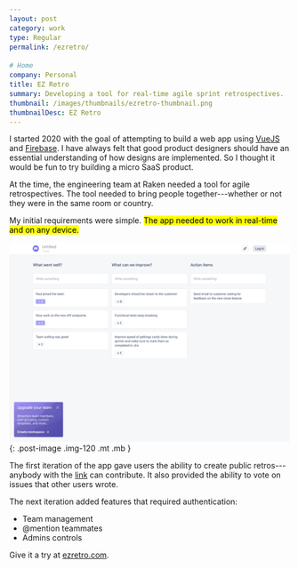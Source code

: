 ```yaml
---
layout: post
category: work
type: Regular
permalink: /ezretro/

# Home
company: Personal
title: EZ Retro
summary: Developing a tool for real-time agile sprint retrospectives.
thumbnail: /images/thumbnails/ezretro-thumbnail.png
thumbnailDesc: EZ Retro
---
```


I started 2020 with the goal of attempting to build a web app using [VueJS](https://vuejs.org/) and [Firebase](https://firebase.google.com/). I have always felt that good product designers should have an essential understanding of how designs are implemented. So I thought it would be fun to try building a micro SaaS product.

At the time, the engineering team at Raken needed a tool for agile retrospectives. The tool needed to bring people together---whether or not they were in the same room or country.

My initial requirements were simple. <mark>The app needed to work in real-time and on any device.</mark>

![An example of a retrospective](../assets/img/ezretro/retro.png){: .post-image .img-120 .mt .mb }

The first iteration of the app gave users the ability to create public retros---anybody with the [link](https://ezretro.com/E0gysdEpPrxyO685zjQx) can contribute. It also provided the ability to vote on issues that other users wrote.

The next iteration added features that required authentication:

- Team management
- @mention teammates
- Admins controls

Give it a try at [ezretro.com](https://ezretro.com).